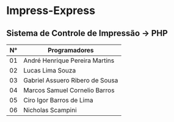# Impress-Express

Sistema de Controle de Impressão -> PHP
--------------------------------------
 N° | Programadores
--- | --------------------------------
01  | André Henrique Pereira Martins
02  | Lucas Lima Souza
03  | Gabriel Assuero Ribero de Sousa
04  | Marcos Samuel Cornelio Barros
05  | Ciro Igor Barros de Lima
06  | Nicholas Scampini

